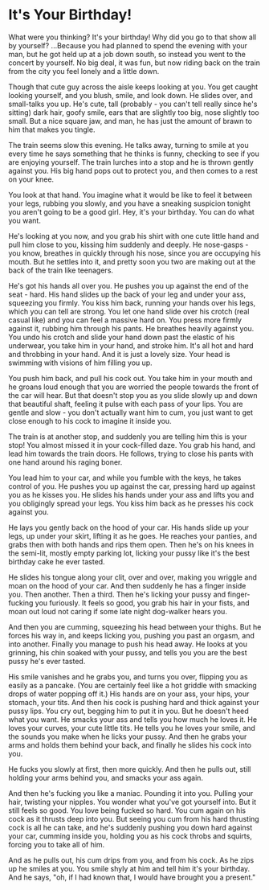 
# It's Your Birthday!


What were you thinking? It's your birthday! Why did you go to that show
all by yourself? ...Because you had planned to spend the evening with
your man, but he got held up at a job down south, so instead you went to
the concert by yourself. No big deal, it was fun, but now riding back on
the train from the city you feel lonely and a little down.

Though that cute guy across the aisle keeps looking at you. You get
caught looking yourself, and you blush, smile, and look down. He slides
over, and small-talks you up. He's cute, tall (probably - you can't
tell really since he's sitting) dark hair, goofy smile, ears that are
slightly too big, nose slightly too small. But a nice square jaw, and
man, he has just the amount of brawn to him that makes you tingle.

The train seems slow this evening. He talks away, turning to smile at
you every time he says something that he thinks is funny, checking to
see if you are enjoying yourself. The train lurches into a stop and he
is thrown gently against you. His big hand pops out to protect you, and
then comes to a rest on your knee.

You look at that hand. You imagine what it would be like to feel it
between your legs, rubbing you slowly, and you have a sneaking suspicion
tonight you aren't going to be a good girl. Hey, it's your birthday. You
can do what you want.

He's looking at you now, and you grab his shirt with one cute little
hand and pull him close to you, kissing him suddenly and deeply. He
nose-gasps - you know, breathes in quickly through his nose, since you
are occupying his mouth. But he settles into it, and pretty soon you two
are making out at the back of the train like teenagers.

He's got his hands all over you. He pushes you up against the end of
the seat - hard. His hand slides up the back of your leg and under your
ass, squeezing you firmly. You kiss him back, running your hands over
his legs, which you can tell are strong. You let one hand slide over
his crotch (real casual like) and you can feel a massive hard on. You
press more firmly against it, rubbing him through his pants. He breathes
heavily against you. You undo his crotch and slide your hand down past
the elastic of his underwear, you take him in your hand, and stroke
him. It's all hot and hard and throbbing in your hand. And it is just a
lovely size. Your head is swimming with visions of him filling you up.

You push him back, and pull his cock out. You take him in your mouth and
he groans loud enough that you are worried the people towards the front
of the car will hear. But that doesn't stop you as you slide slowly up
and down that beautiful shaft, feeling it pulse with each pass of your
lips. You are gentle and slow - you don't actually want him to cum, you
just want to get close enough to his cock to imagine it inside you.

The train is at another stop, and suddenly you are telling him this is
your stop! You almost missed it in your cock-filled daze. You grab his
hand, and lead him towards the train doors. He follows, trying to close
his pants with one hand around his raging boner.

You lead him to your car, and while you fumble with the keys, he takes
control of you. He pushes you up against the car, pressing hard up
against you as he kisses you. He slides his hands under your ass and
lifts you and you obligingly spread your legs. You kiss him back as he
presses his cock against you.

He lays you gently back on the hood of your car. His hands slide up
your legs, up under your skirt, lifting it as he goes. He reaches your
panties, and grabs then with both hands and rips them open. Then he's on
his knees in the semi-lit, mostly empty parking lot, licking your pussy
like it's the best birthday cake he ever tasted.

He slides his tongue along your clit, over and over, making you wriggle
and moan on the hood of your car. And then suddenly he has a finger
inside you. Then another. Then a third. Then he's licking your pussy and
finger-fucking you furiously. It feels so good, you grab his hair in
your fists, and moan out loud not caring if some late night dog-walker
hears you.

And then you are cumming, squeezing his head between your thighs. But he
forces his way in, and keeps licking you, pushing you past an orgasm,
and into another. Finally you manage to push his head away. He looks at
you grinning, his chin soaked with your pussy, and tells you you are the
best pussy he's ever tasted.

His smile vanishes and he grabs you, and turns you over, flipping you
as easily as a pancake. (You are certainly feel like a hot griddle with
smacking drops of water popping off it.) His hands are on your ass, your
hips, your stomach, your tits. And then his cock is pushing hard and
thick against your pussy lips. You cry out, begging him to put it in
you. But he doesn't heed what you want. He smacks your ass and tells
you how much he loves it. He loves your curves, your cute little tits.
He tells you he loves your smile, and the sounds you make when he licks
your pussy. And then he grabs your arms and holds them behind your back,
and finally he slides his cock into you.

He fucks you slowly at first, then more quickly. And then he pulls out,
still holding your arms behind you, and smacks your ass again.

And then he's fucking you like a maniac. Pounding it into you. Pulling
your hair, twisting your nipples. You wonder what you've got yourself
into. But it still feels so good. You love being fucked so hard. You cum
again on his cock as it thrusts deep into you. But seeing you cum from
his hard thrusting cock is all he can take, and he's suddenly pushing
you down hard against your car, cumming inside you, holding you as his
cock throbs and squirts, forcing you to take all of him.

And as he pulls out, his cum drips from you, and from his cock. As he
zips up he smiles at you. You smile shyly at him and tell him it's your
birthday. And he says, "oh, if I had known that, I would have brought
you a present."




